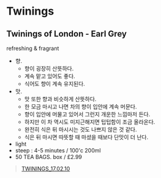 Twinings
===

Twinings of London - Earl Grey
---
refreshing & fragrant

- 향.
	- 향이 굉장히 산뜻하다.
	- 계속 맡고 있어도 좋다.
	- 식어도 향이 계속 유지된다.
- 맛.
	- 맛 또한 향과 비슷하게 산뜻하다.
	- 한 모금 마시고 나면 차의 향이 입안에 계속 머문다.
	- 향이 입안에 머물고 있어서 그런지 개운한 느낌마저 든다.
	- 하지만 이 차 역시도 미지근해지면 텁텁함이 조금 올라온다.
	- 완전히 식은 뒤 마시시는 것도 나쁘지 않은 것 같다.
	- 식은 뒤 마시면 따뜻할 때 마셨을 때보다 단맛이 더 난다.
- light
- steep : 4-5 minutes / 100'c 200ml
- 50 TEA BAGS. box / £2.99

> [TWININGS_17.02.10](https://www.twinings.co.uk/tea/earl-grey-tea)